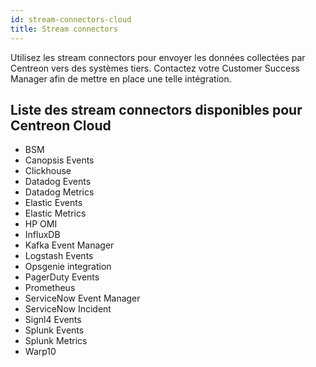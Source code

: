 ```yaml
---
id: stream-connectors-cloud
title: Stream connectors
---
```


Utilisez les stream connectors pour envoyer les données collectées par Centreon vers des systèmes tiers. Contactez votre Customer Success Manager afin de mettre en place une telle intégration.

## Liste des stream connectors disponibles pour Centreon Cloud

* BSM
* Canopsis Events
* Clickhouse
* Datadog Events
* Datadog Metrics
* Elastic Events
* Elastic Metrics
* HP OMI
* InfluxDB
* Kafka Event Manager
* Logstash Events
* Opsgenie integration
* PagerDuty Events
* Prometheus
* ServiceNow Event Manager
* ServiceNow Incident
* Signl4 Events
* Splunk Events
* Splunk Metrics
* Warp10
